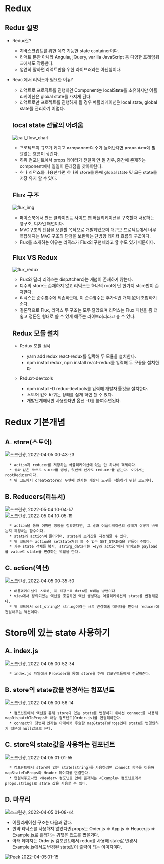 # Redux
  ## Redux 설명

  * Redux란?
    * 자바스크립트를 위한 예측 가능한 state container이다.
    * 리액트 뿐만 아니라 Angular, jQuery, vanilla JavaScript 등 다양한 프레임워크에서도 작동한다.
    * 엄연히 말하면 리액트만을 위한 라이브러리는 아닌셈이다.
  
  
  * React에서 리덕스가 필요한 이유?
    * 리액트로 프로젝트를 진행하면 Component는 localState를 소유하지만 어플리케이션은 global state를 가지게 된다.
    * 리액트로만 프로젝트를 진행하게 될 경우 어플리케이션은 local state, global state를 관리하기 어렵다.

  
  
    ## local state 전달의 어려움
  
    ![cart_flow_chart](https://user-images.githubusercontent.com/94499416/161573452-e84ea092-1d49-47e0-804d-555563debb98.png)
    
      * 프로젝트의 규모가 커지고 component의 수가 늘어난다면 props data에 필요없는 흐름이 생긴다.
      * 하위 컴포넌트에서 props 데이터가 전달이 안 될 경우, 중간에 존재하는 component에서 일일이 문제점을 찾아야한다.
      * 허나 리덕스를 사용한다면 하나의 store를 통해 global state 및 모든 state를 저장 유지 할 수 있다.



    ## Flux 구조
  
    ![flux_img](https://user-images.githubusercontent.com/94499416/161574600-22c71838-f270-497c-967c-0b4db16e9f11.png)
    
      * 페이스북에서 만든 클라이언트 사이드 웹 어플리케이션을 구축할때 사용하는 앱구조, 디자인 패턴이다.
      * MVC구조의 단점을 보완할 목적으로 개발되었으며 대규모 프로젝트에서 너무 복잡해지는 MVC 구조의 단점을 보완하는 단방향 데이터 흐름의 구조이다.
      * Flux를 소개하는 이유는 리덕스가 Flux의 구현체라고 할 수도 있기 때문이다.



    ## Flux VS Redux
    
    ![flux_redux](https://user-images.githubusercontent.com/94499416/161575187-409c0f9a-4c95-4b67-b037-d01657f347ff.png)
    
      * Flux와 달리 리덕스는 dispatcher라는 개념이 존재하지 않는다.
      * 다수의 store도 존재하지 않고 리덕스는 하나의 root에 단 한가지 store만이 존재한다.
      * 리덕스는 순수함수에 의존하는데, 이 순수함수는 추가적인 개체 없이 조합하기 쉽다.
      * 결론적으로 Flux, 리덕스 두 구조는 모두 닮았으며 리덕스는 Flux 패턴을 좀 더 쉽고 정돈된 형태로 쓸 수 있게 해주는 라이브러리라고 볼 수 있다. 


    ## Redux 모듈 설치

    * Redux 모듈 설치
      * yarn add redux react-redux를 입력해 두 모듈을 설치한다.
      * npm install redux, npm install react-redux를 입력해 두 모듈을 설치한다.
    
    * Reduxt-devtools 
      * npm install -D redux-devtools를 입력해 개발자 툴킷을 설치한다.
      * 스토어 값이 바뀌는 상태를 쉽게 확인 할 수 있다.
      * 개발단계에서만 사용한다면 옵션 -D를 붙여주면된다.


   # Redux 기본개념
  
   ## A. store(스토어)
    
   ![스크린샷, 2022-04-05 00-43-23](https://user-images.githubusercontent.com/94499416/161581474-79370a66-1698-45c8-9412-0cc12dd66524.png)
    
      * action과 reducer를 저장하는 어플리케이션에 있는 단 하나의 객체이다.
      * 위와 같은 코드로 store를 생성, 첫번째 인자로 reducer를 받는다. 여기서는 rootReducer이다.
      * 위 코드에서 createStore의 두번째 인자는 개발자 도구를 적용하기 위한 코드이다.
      
      
   ## B. Reducers(리듀서)
    
   ![스크린샷, 2022-05-04 10-04-57](https://user-images.githubusercontent.com/94499416/166610658-a44181ea-881c-4980-b915-63b65461cd08.png) <br>
   ![스크린샷, 2022-05-04 10-05-19](https://user-images.githubusercontent.com/94499416/166610661-ca16010d-9e2b-4224-88dc-4e559aa834e7.png)
    
      * action을 통해 어떠한 행동을 정의했다면, 그 결과 어플리케이션의 상태가 어떻게 바뀌는지 특정하는 함수이다.
      * state와 action이 들어가며, state에 초기값을 지정해줄 수 있다.
      * 위 코드에는 action을 setState처럼 쓸 수 있는 SET_STRING을 만들어 주었다.
      * 기존 state 객체를 복사, string_data라는 key와 action에서 받아오는 payload를 value로 state를 변경하는 역할을 한다.
     
   ## C. action(액션)
    
   ![스크린샷, 2022-04-05 00-35-50](https://user-images.githubusercontent.com/94499416/161580021-fa204e6c-3178-4042-b4eb-7f5663553896.png)
    
      * 어플리케이션의 스토어, 즉 저장소로 data를 보내는 방법이다.
      * view에서 정의되있는 액션을 호출하면 액션 생성자는 어플리케이션의 state를 변경해준다.
      * 위 코드에서 set_string은 string이라는 새로 변경해줄 데이터를 받아서 reducer에 전달해주는 액션이다.
      
      
   # Store에 있는 state 사용하기
   
   ## A. index.js
   
   ![스크린샷, 2022-04-05 00-52-34](https://user-images.githubusercontent.com/94499416/161583317-38b926f7-0cd6-470c-9ef6-8c9c7d16afbc.png)
   
      * index.js 파일에서 Provider를 통해 store를 하위 컴포넌트들에게 전달해준다.
   
   
   ## B. store의 state값을 변경하는 컴포넌트
   
   ![스크린샷, 2022-04-05 00-56-14](https://user-images.githubusercontent.com/94499416/161583906-5efad1b9-733a-46a3-a8ad-3d96e522d5ad.png)
   
      * 컴포넌트에서 액션을 통해 store에 있는 state를 변경하기 위해선 connect를 사용해 mapDispatchToProps와 해당 컴포넌트(Order.js)를 연결해야한다.
      * connect의 첫번째 인자는 아래에서 후술할 mapStateToProps인데 state를 변경만하기 떄문에 null값으로 둔다.
      
      
   ## C. store의 state값을 사용하는 컴포넌트
   
   ![스크린샷, 2022-04-05 01-01-55](https://user-images.githubusercontent.com/94499416/161584947-6152f090-23de-4e0a-91e4-73bc3442ea5f.png)
   
      * 컴포넌트에서 store에 있는 state(string)를 사용하려면 connect 함수를 이용해 mapStateToProps와 Header 페이지를 연결한다.
      * 연결해주고나면 <Header> 컴포넌트 안에 존재하는 <Example> 컴포넌트에서 props.strings로 state 값을 사용할 수 있다.
      
   
   ## D. 마무리
   
   ![스크린샷, 2022-04-05 01-08-44](https://user-images.githubusercontent.com/94499416/161586240-2ade72e6-3e37-45bb-8141-0e435b47367c.png)
   
   * 어플리케이션 구조는 다음과 같다.
   * 만약 리덕스를 사용하지 않았다면 props는 Order.js => App.js => Header.js => Example.js로 흘러가는 귀찮은 코드를 짰을거다.
   * 아래 이미지는 Order.js 컴포넌트에서 redux를 사용해 state값 변경시 Example.js에서도 변경된 state값이 출력이 되는 이미지이다.
   
   ![Peek 2022-04-05 01-15](https://user-images.githubusercontent.com/94499416/161587309-a04c2c3a-36dc-4dcb-ba69-4d25f8d0e040.gif)
      
      
      
